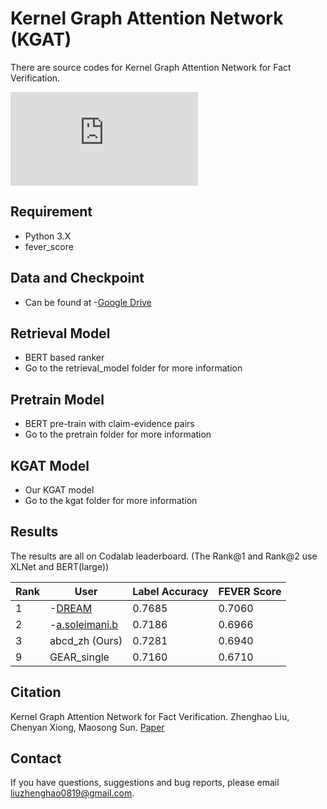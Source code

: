 # Kernel Graph Attention Network (KGAT)
There are source codes for Kernel Graph Attention Network for Fact Verification.


![model](https://github.com/thunlp/KernelGAT/blob/master/model.pdf)

## Requirement
* Python 3.X
* fever_score


## Data and Checkpoint
* Can be found at -[Google Drive](https://drive.google.com/open?id=1cv9dfYN_dF8GyILFbON6IUB-iU3nsNLp)


## Retrieval Model
* BERT based ranker
* Go to the retrieval_model folder for more information

## Pretrain Model
* BERT pre-train with claim-evidence pairs
* Go to the pretrain folder for more information

## KGAT Model
* Our KGAT model
* Go to the kgat folder for more information


## Results
The results are all on Codalab leaderboard. (The Rank@1 and Rank@2 use XLNet and BERT(large))


| Rank | User | Label Accuracy| FEVER Score |
| --------  | -------- | --------  | --------  |
|1|-[DREAM](https://arxiv.org/pdf/1909.03745.pdf)|0\.7685|0\.7060|
|2|-[a.soleimani.b](https://arxiv.org/pdf/1910.02655.pdf)|0\.7186|0\.6966 |
|3|abcd_zh (Ours)|0\.7281|0\.6940|
|9|GEAR_single	|0\.7160|0\.6710|


## Citation

Kernel Graph Attention Network for Fact Verification. Zhenghao Liu, Chenyan Xiong, Maosong Sun. [Paper](https://arxiv.org/pdf/1910.09796.pdf)


## Contact
If you have questions, suggestions and bug reports, please email liuzhenghao0819@gmail.com.